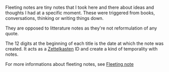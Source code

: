 Fleeting notes are tiny notes that I took here and there about ideas and thoughts I had at a specific moment. These were triggered from books, conversations, thinking or writing things down. 

They are opposed to litterature notes as they're not reformulation of any quote. 

The 12 digits at the beginning of each title is the date at which the note was created. It acts as a [Zettelkasten](The%20zettelkasten%20method%20and%20how%20to%20take%20smart%20notes.md) ID and create a kind of temporality with notes. 

For more informations about fleeting notes, see [Fleeting note](Fleeting%20notes%20to%20capture%20thoughts.md)

